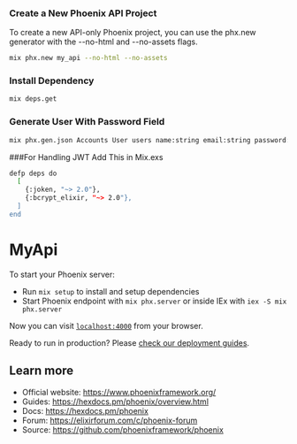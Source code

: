 ### Create a New Phoenix API Project
To create a new API-only Phoenix project, you can use the phx.new generator with the --no-html and --no-assets flags.

```bash
mix phx.new my_api --no-html --no-assets
```

### Install Dependency
```bash
mix deps.get
```

### Generate User With Password Field
```bash
mix phx.gen.json Accounts User users name:string email:string password:string
```
###For Handling JWT Add This in Mix.exs
```bash
defp deps do
  [
    {:joken, "~> 2.0"},
    {:bcrypt_elixir, "~> 2.0"},
  ]
end
```
# MyApi

To start your Phoenix server:

  * Run `mix setup` to install and setup dependencies
  * Start Phoenix endpoint with `mix phx.server` or inside IEx with `iex -S mix phx.server`

Now you can visit [`localhost:4000`](http://localhost:4000) from your browser.

Ready to run in production? Please [check our deployment guides](https://hexdocs.pm/phoenix/deployment.html).

## Learn more

  * Official website: https://www.phoenixframework.org/
  * Guides: https://hexdocs.pm/phoenix/overview.html
  * Docs: https://hexdocs.pm/phoenix
  * Forum: https://elixirforum.com/c/phoenix-forum
  * Source: https://github.com/phoenixframework/phoenix
